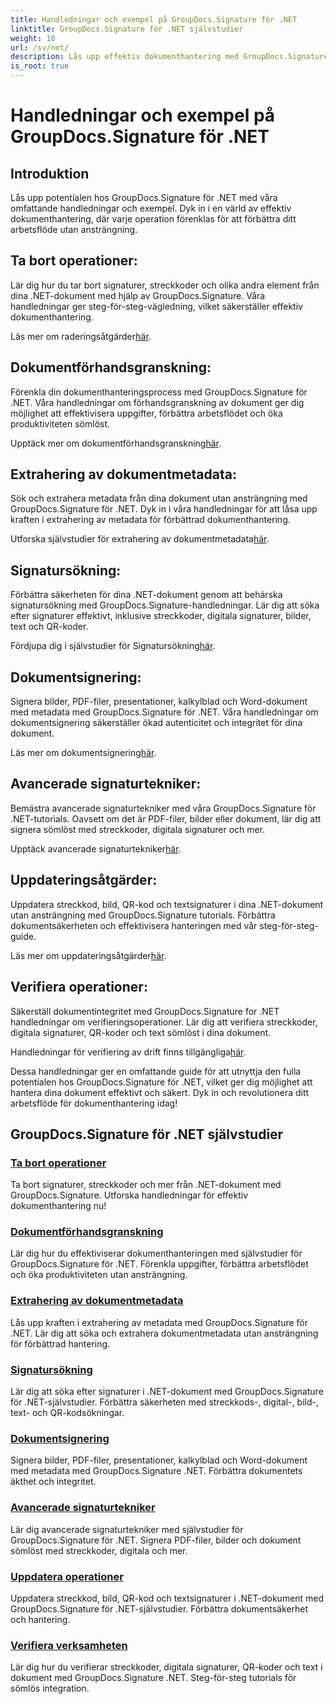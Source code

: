 ```yaml
---
title: Handledningar och exempel på GroupDocs.Signature för .NET
linktitle: GroupDocs.Signature för .NET självstudier
weight: 10
url: /sv/net/
description: Lås upp effektiv dokumenthantering med GroupDocs.Signature för .NET tutorials. Radera, förhandsgranska, extrahera metadata, signera, uppdatera och verifiera dokument sömlöst.
is_root: true
---
```


# Handledningar och exempel på GroupDocs.Signature för .NET

## Introduktion

Lås upp potentialen hos GroupDocs.Signature för .NET med våra omfattande handledningar och exempel. Dyk in i en värld av effektiv dokumenthantering, där varje operation förenklas för att förbättra ditt arbetsflöde utan ansträngning.

## Ta bort operationer:
Lär dig hur du tar bort signaturer, streckkoder och olika andra element från dina .NET-dokument med hjälp av GroupDocs.Signature. Våra handledningar ger steg-för-steg-vägledning, vilket säkerställer effektiv dokumenthantering.

 Läs mer om raderingsåtgärder[här](./delete-operations/).

## Dokumentförhandsgranskning:
Förenkla din dokumenthanteringsprocess med GroupDocs.Signature för .NET. Våra handledningar om förhandsgranskning av dokument ger dig möjlighet att effektivisera uppgifter, förbättra arbetsflödet och öka produktiviteten sömlöst.

 Upptäck mer om dokumentförhandsgranskning[här](./document-preview-operations/).

## Extrahering av dokumentmetadata:
Sök och extrahera metadata från dina dokument utan ansträngning med GroupDocs.Signature för .NET. Dyk in i våra handledningar för att låsa upp kraften i extrahering av metadata för förbättrad dokumenthantering.

 Utforska självstudier för extrahering av dokumentmetadata[här](./document-metadata-extraction/).

## Signatursökning:
Förbättra säkerheten för dina .NET-dokument genom att behärska signatursökning med GroupDocs.Signature-handledningar. Lär dig att söka efter signaturer effektivt, inklusive streckkoder, digitala signaturer, bilder, text och QR-koder.

 Fördjupa dig i självstudier för Signatursökning[här](./signature-searching/).

## Dokumentsignering:
Signera bilder, PDF-filer, presentationer, kalkylblad och Word-dokument med metadata med GroupDocs.Signature för .NET. Våra handledningar om dokumentsignering säkerställer ökad autenticitet och integritet för dina dokument.

 Läs mer om dokumentsignering[här](./document-signing/).

## Avancerade signaturtekniker:
Bemästra avancerade signaturtekniker med våra GroupDocs.Signature för .NET-tutorials. Oavsett om det är PDF-filer, bilder eller dokument, lär dig att signera sömlöst med streckkoder, digitala signaturer och mer.

 Upptäck avancerade signaturtekniker[här](./advanced-signature-techniques/).

## Uppdateringsåtgärder:
Uppdatera streckkod, bild, QR-kod och textsignaturer i dina .NET-dokument utan ansträngning med GroupDocs.Signature tutorials. Förbättra dokumentsäkerheten och effektivisera hanteringen med vår steg-för-steg-guide.

 Läs mer om uppdateringsåtgärder[här](./update-operations/).

## Verifiera operationer:
Säkerställ dokumentintegritet med GroupDocs.Signature for .NET handledningar om verifieringsoperationer. Lär dig att verifiera streckkoder, digitala signaturer, QR-koder och text sömlöst i dina dokument.

 Handledningar för verifiering av drift finns tillgängliga[här](./verify-operations/). 

Dessa handledningar ger en omfattande guide för att utnyttja den fulla potentialen hos GroupDocs.Signature för .NET, vilket ger dig möjlighet att hantera dina dokument effektivt och säkert. Dyk in och revolutionera ditt arbetsflöde för dokumenthantering idag!
## GroupDocs.Signature för .NET självstudier 
### [Ta bort operationer](./delete-operations/)
Ta bort signaturer, streckkoder och mer från .NET-dokument med GroupDocs.Signature. Utforska handledningar för effektiv dokumenthantering nu!
### [Dokumentförhandsgranskning](./document-preview-operations/)
Lär dig hur du effektiviserar dokumenthanteringen med självstudier för GroupDocs.Signature för .NET. Förenkla uppgifter, förbättra arbetsflödet och öka produktiviteten utan ansträngning.
### [Extrahering av dokumentmetadata](./document-metadata-extraction/)
Lås upp kraften i extrahering av metadata med GroupDocs.Signature för .NET. Lär dig att söka och extrahera dokumentmetadata utan ansträngning för förbättrad hantering.
### [Signatursökning](./signature-searching/)
Lär dig att söka efter signaturer i .NET-dokument med GroupDocs.Signature för .NET-självstudier. Förbättra säkerheten med streckkods-, digital-, bild-, text- och QR-kodsökningar.
### [Dokumentsignering](./document-signing/)
Signera bilder, PDF-filer, presentationer, kalkylblad och Word-dokument med metadata med GroupDocs.Signature .NET. Förbättra dokumentets äkthet och integritet.
### [Avancerade signaturtekniker](./advanced-signature-techniques/)
Lär dig avancerade signaturtekniker med självstudier för GroupDocs.Signature för .NET. Signera PDF-filer, bilder och dokument sömlöst med streckkoder, digitala och mer.
### [Uppdatera operationer](./update-operations/)
Uppdatera streckkod, bild, QR-kod och textsignaturer i .NET-dokument med GroupDocs.Signature för .NET-självstudier. Förbättra dokumentsäkerhet och hantering.
### [Verifiera verksamheten](./verify-operations/)
Lär dig hur du verifierar streckkoder, digitala signaturer, QR-koder och text i dokument med GroupDocs.Signature .NET. Steg-för-steg tutorials för sömlös integration.